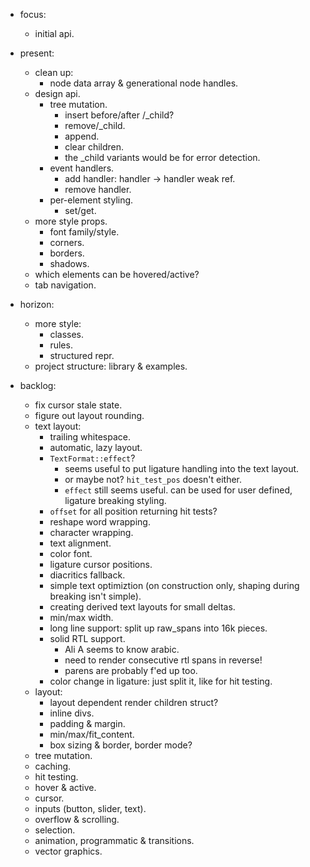 - focus:
    - initial api.

- present:
    - clean up:
        - node data array & generational node handles.
    - design api.
        - tree mutation.
            - insert before/after /_child?
            - remove/_child.
            - append.
            - clear children.
            - the _child variants would be for error detection.
        - event handlers.
            - add handler: handler -> handler weak ref.
            - remove handler.
        - per-element styling.
            - set/get.
    - more style props.
        - font family/style.
        - corners.
        - borders.
        - shadows.
    - which elements can be hovered/active?
    - tab navigation.

- horizon:
    - more style:
        - classes.
        - rules.
        - structured repr.
    - project structure: library & examples.


- backlog:
    - fix cursor stale state.
    - figure out layout rounding.
    - text layout:
        - trailing whitespace.
        - automatic, lazy layout.
        - `TextFormat::effect`?
            - seems useful to put ligature handling into the text layout.
            - or maybe not? `hit_test_pos` doesn't either.
            - `effect` still seems useful. can be used for user defined, ligature breaking styling.
        - `offset` for all position returning hit tests?
        - reshape word wrapping.
        - character wrapping.
        - text alignment.
        - color font.
        - ligature cursor positions.
        - diacritics fallback.
        - simple text optimiztion (on construction only, shaping during breaking isn't simple).
        - creating derived text layouts for small deltas.
        - min/max width.
        - long line support: split up raw_spans into 16k pieces.
        - solid RTL support.
            - Ali A seems to know arabic.
            - need to render consecutive rtl spans in reverse!
            - parens are probably f'ed up too.
        - color change in ligature: just split it, like for hit testing.
    - layout:
        - layout dependent render children struct?
        - inline divs.
        - padding & margin.
        - min/max/fit_content.
        - box sizing & border, border mode?
    - tree mutation.
    - caching.
    - hit testing.
    - hover & active.
    - cursor.
    - inputs (button, slider, text).
    - overflow & scrolling.
    - selection.
    - animation, programmatic & transitions.
    - vector graphics.


